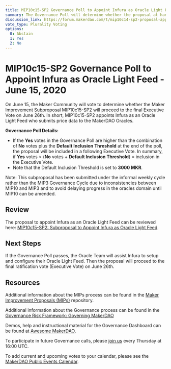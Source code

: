 ```yaml
---
title: MIP10c15-SP2 Governance Poll to Appoint Infura as Oracle Light Feed - June 15, 2020
summary: The Governance Poll will determine whether the proposal at hand will proceed to next week's Executive Vote.
discussion_link: https://forum.makerdao.com/t/mip10c14-sp2-proposal-appoint-infura-as-light-feed/2660/3
vote_type: Plurality Voting
options:
  0: Abstain
  1: Yes
  2: No
---
```


# MIP10c15-SP2 Governance Poll to Appoint Infura as Oracle Light Feed - June 15, 2020

On June 15, the Maker Community will vote to determine whether the Maker Improvement Subproposal MIP10c15-SP2 will proceed to the final Executive Vote on June 26th. In short, MIP10c15-SP2 appoints Infura as an Oracle Light Feed who submits price data to the MakerDAO Oracles.

**Governance Poll Details:**

- If the **Yes** votes in the Governance Poll are higher than the combination of **No** votes plus the **Default Inclusion Threshold** at the end of the poll, the proposal will be included in a following Executive Vote. In summary, if **Yes** votes > (**No** votes + **Default Inclusion Threshold**) = inclusion in the Executive Vote.
- Note that the Default Inclusion Threshold is set to **3000 MKR**.

Note: This subproposal has been submitted under the informal weekly cycle rather than the MIP3 Governance Cycle due to inconsistencies between MIP10 and MIP3 and to avoid delaying progress in the oracles domain until MIP10 can be amended.

## Review

The proposal to appoint Infura as an Oracle Light Feed can be reviewed here: [MIP10c15-SP2: Subproposal to Appoint Infura as Oracle Light Feed](https://forum.makerdao.com/t/mip10c14-sp2-proposal-appoint-infura-as-light-feed/2660/3).

## Next Steps

If the Governance Poll passes, the Oracle Team will assist Infura to setup and configure their Oracle Light Feed. Then the proposal will proceed to the final ratification vote (Executive Vote) on June 26th.

## Resources

Additional information about the MIPs process can be found in the [Maker Improvement Proposals (MIPs)](https://github.com/makerdao/mips) repository.

Additional information about the Governance process can be found in the [Governance Risk Framework: Governing MakerDAO](https://community-development.makerdao.com/governance/governance-risk-framework)

Demos, help and instructional material for the Governance Dashboard can be found at [Awesome MakerDAO](https://awesome.makerdao.com/#voting).

To participate in future Governance calls, please [join us](https://community-development.makerdao.com/governance/governance-and-risk-meetings) every Thursday at 16:00 UTC.

To add current and upcoming votes to your calendar, please see the [MakerDAO Public Events Calendar](https://calendar.google.com/calendar/embed?src=makerdao.com_3efhm2ghipksegl009ktniomdk%40group.calendar.google.com&ctz=America%2FLos_Angeles).
